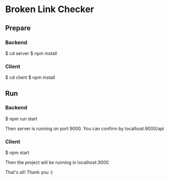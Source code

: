 # Broken Link Checker

## Prepare

### Backend

$ cd server
$ npm install

### Client

$ cd client
$ npm install

## Run

### Backend
$ npm run start

Then server is running on port 9000.
You can confirm by localhost:9000/api

### Client
$ npm start

Then the project will be running in localhost:3000

That's all!
Thank you :)
